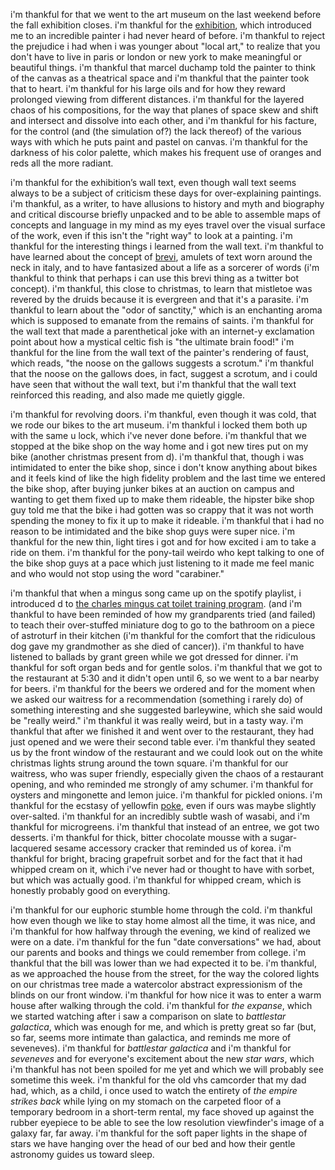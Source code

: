 i'm thankful for that we went to the art museum on the last weekend before the fall exhibition closes. i'm thankful for the [exhibition](https://artmuseum.indiana.edu/media-kits/robertbarnes.html), which introduced me to an incredible painter i had never heard of before. i'm thankful to reject the prejudice i had when i was younger about "local art," to realize that you don't have to live in paris or london or new york to make meaningful or beautiful things. i'm thankful that marcel duchamp told the painter to think of the canvas as a theatrical space and i'm thankful that the painter took that to heart. i'm thankful for his large oils and for how they reward prolonged viewing from different distances. i'm thankful for the layered chaos of his compositions, for the way that planes of space skew and shift and intersect and dissolve into each other, and i'm thankful for his facture, for the control (and (the simulation of?) the lack thereof) of the various ways with which he puts paint and pastel on canvas. i'm thankful for the darkness of his color palette, which makes his frequent use of oranges and reds all the more radiant.

i'm thankful for the exhibition’s wall text, even though wall text seems always to be a subject of criticism these days for over-explaining paintings. i'm thankful, as a writer, to have allusions to history and myth and biography and critical discourse briefly unpacked and to be able to assemble maps of concepts and language in my mind as my eyes travel over the visual surface of the work, even if this isn't the "right way" to look at a painting. i'm thankful for the interesting things i learned from the wall text. i'm thankful to have learned about the concept of [brevi](https://books.google.com/books?id=o-5VpyGAHSgC&pg=PA115&lpg=PA115&dq=italy+amulets+brevi&source=bl&ots=5NoFz-jD7-&sig=MiGcS4X8F43dmqYPUx-zuuzU8QY&hl=en&sa=X&ved=0ahUKEwjjr9-DxOrJAhXM4SYKHQPlCucQ6AEIQDAJ#v=onepage&q=italy%20amulets%20brevi&f=false), amulets of text worn around the neck in italy, and to have fantasized about a life as a sorcerer of words (i'm thankful to think that perhaps i can use this brevi thing as a twitter bot concept). i'm thankful, this close to christmas, to learn that mistletoe was revered by the druids because it is evergreen and that it's a parasite. i'm thankful to learn about the "odor of sanctity," which is an enchanting aroma which is supposed to emanate from the remains of saints. i'm thankful for the wall text that made a parenthetical joke with an internet-y exclamation point about how a mystical celtic fish is "the ultimate brain food!" i'm thankful for the line from the wall text of the painter's rendering of faust, which reads, "the noose on the gallows suggests a scrotum." i'm thankful that the noose on the gallows does, in fact, suggest a scrotum, and i could have seen that without the wall text, but i'm thankful that the wall text reinforced this reading, and also made me quietly giggle.

i'm thankful for revolving doors. i'm thankful, even though it was cold, that we rode our bikes to the art museum. i'm thankful i locked them both up with the same u lock, which i've never done before. i'm thankful that we stopped at the bike shop on the way home and i got new tires put on my bike (another christmas present from d). i'm thankful that, though i was intimidated to enter the bike shop, since i don't know anything about bikes and it feels kind of like the high fidelity problem and the last time we entered the bike shop, after buying junker bikes at an auction on campus and wanting to get them fixed up to make them rideable, the hipster bike shop guy told me that the bike i had gotten was so crappy that it was not worth spending the money to fix it up to make it rideable. i'm thankful that i had no reason to be intimidated and the bike shop guys were super nice. i'm thankful for the new thin, light tires i got and for how excited i am to take a ride on them. i'm thankful for the pony-tail weirdo who kept talking to one of the bike shop guys at a pace which just listening to it made me feel manic and who would not stop using the word "carabiner."

i'm thankful that when a mingus song came up on the spotify playlist, i introduced d to [the charles mingus cat toilet training program](http://mingusmingusmingus.com/mingus/cat-traning-program). (and i'm thankful to have been reminded of how my grandparents tried (and failed) to teach their over-stuffed miniature dog to go to the bathroom on a piece of astroturf in their kitchen (i'm thankful for the comfort that the ridiculous dog gave my grandmother as she died of cancer)). i'm thankful to have listened to ballads by grant green while we got dressed for dinner. i'm thankful for soft organ beds and for gentle solos. i'm thankful that we got to the restaurant at 5:30 and it didn't open until 6, so we went to a bar nearby for beers. i'm thankful for the beers we ordered and for the moment when we asked our waitress for a recommendation (something i rarely do) of something interesting and she suggested barleywine, which she said would be "really weird." i'm thankful it was really weird, but in a tasty way. i'm thankful that after we finished it and went over to the restaurant, they had just opened and we were their second table ever. i'm thankful they seated us by the front window of the restaurant and we could look out on the white christmas lights strung around the town square. i'm thankful for our waitress, who was super friendly, especially given the chaos of a restaurant opening, and who reminded me strongly of amy schumer. i'm thankful for oysters and mingonette and lemon juice. i'm thankful for pickled onions. i'm thankful for the ecstasy of yellowfin [poke](<https://en.wikipedia.org/wiki/Poke_(fish_salad)>), even if ours was maybe slightly over-salted. i'm thankful for an incredibly subtle wash of wasabi, and i'm thankful for microgreens. i'm thankful that instead of an entree, we got two desserts. i'm thankful for thick, bitter chocolate mousse with a sugar-lacquered sesame accessory cracker that reminded us of korea. i'm thankful for bright, bracing grapefruit sorbet and for the fact that it had whipped cream on it, which i've never had or thought to have with sorbet, but which was actually good. i'm thankful for whipped cream, which is honestly probably good on everything.

i'm thankful for our euphoric stumble home through the cold. i'm thankful how even though we like to stay home almost all the time, it was nice, and i'm thankful for how halfway through the evening, we kind of realized we were on a date. i'm thankful for the fun "date conversations" we had, about our parents and books and things we could remember from college. i'm thankful that the bill was lower than we had expected it to be. i'm thankful, as we approached the house from the street, for the way the colored lights on our christmas tree made a watercolor abstract expressionism of the blinds on our front window. i'm thankful for how nice it was to enter a warm house after walking through the cold. i'm thankful for _the expanse_, which we started watching after i saw a comparison on slate to _battlestar galactica_, which was enough for me, and which is pretty great so far (but, so far, seems more intimate than galactica, and reminds me more of seveneves). i'm thankful for _battlestar galactica_ and i'm thankful for _seveneves_ and for everyone's excitement about the new _star wars_, which i'm thankful has not been spoiled for me yet and which we will probably see sometime this week. i'm thankful for the old vhs camcorder that my dad had, which, as a child, i once used to watch the entirety of _the empire strikes back_ while lying on my stomach on the carpeted floor of a temporary bedroom in a short-term rental, my face shoved up against the rubber eyepiece to be able to see the low resolution viewfinder's image of a galaxy far, far away. i'm thankful for the soft paper lights in the shape of stars we have hanging over the head of our bed and how their gentle astronomy guides us toward sleep.
